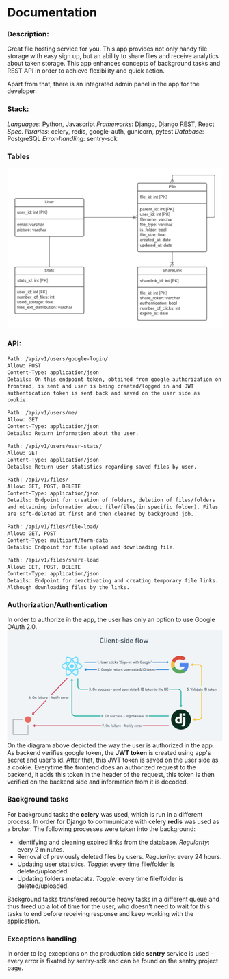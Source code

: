 # Documentation

### Description:
Great file hosting service for you. This app provides not only handy file storage with easy sign up, but an ability to share files and receive analytics about taken storage. This app enhances concepts of background tasks and REST API in order to achieve flexibility and quick action.

Apart from that, there is an integrated admin panel in the app for the developer. 

### Stack:
*Languages*: Python, Javascript
*Frameworks*: Django, Django REST, React
*Spec. libraries*: celery, redis, google-auth, gunicorn, pytest
*Database*: PostgreSQL
*Error-handling*: sentry-sdk

### Tables
![UML diagram](umlclass.png?raw=true "Classes UML Diagram")

### API:
```
Path: /api/v1/users/google-login/
Allow: POST
Content-Type: application/json
Details: On this endpoint token, obtained from google authorization on frontend, is sent and user is being created/logged in and JWT authentication token is sent back and saved on the user side as cookie.
```

```
Path: /api/v1/users/me/
Allow: GET
Content-Type: application/json
Details: Return information about the user.
```

```
Path: /api/v1/users/user-stats/
Allow: GET
Content-Type: application/json
Details: Return user statistics regarding saved files by user.
```

```
Path: /api/v1/files/
Allow: GET, POST, DELETE
Content-Type: application/json
Details: Endpoint for creation of folders, deletion of files/folders and obtaining information about file/files(in specific folder). Files are soft-deleted at first and then cleared by background job.
```

```
Path: /api/v1/files/file-load/
Allow: GET, POST
Content-Type: multipart/form-data
Details: Endpoint for file upload and downloading file.
```

```
Path: /api/v1/files/share-load
Allow: GET, POST, DELETE
Content-Type: application/json
Details: Endpoint for deactivating and creating temporary file links. Although downloading files by the links.
```

### Authorization/Authentication
In order to authorize in the app, the user has only an option to use Google OAuth 2.0. 
![OAuth diagram](oauthdiag.png?raw=true "OAuth 2.0 Diagram")
On the diagram above depicted the way the user is authorized in the app. As backend verifies google token, the **JWT token** is created using app's secret and user's id. After that, this JWT token is saved on the user side as a cookie. Everytime the frontend does an authorized request to the backend, it adds this token in the header of the request, this token is then verified on the backend side and information from it is decoded.

### Background tasks
For background tasks the **celery** was used, which is run in a different process. In order for Django to communicate with celery **redis** was used as a broker. The following processes were taken into the background:

- Identifying and cleaning expired links from the database. *Regularity*: every 2 minutes.
- Removal of previously deleted files by users. *Regularity*: every 24 hours.
- Updating user statistics. *Toggle*: every time file/folder is deleted/uploaded.
- Updating folders metadata. *Toggle*: every time file/folder is deleted/uploaded.

Background tasks transfered resource heavy tasks in a different queue and thus freed up a lot of time for the user, who doesn't need to wait for this tasks to end before receiving response and keep working with the application.

### Exceptions handling
In order to log exceptions on the production side **sentry** service is used - every error is fixated by sentry-sdk and can be found on the sentry project page.